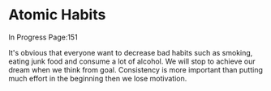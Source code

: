 # Atomic Habits

In Progress Page:151

It's obvious that everyone want to decrease bad habits such as smoking, eating junk food and consume a lot of alcohol. We will stop to achieve our dream when we think from goal. Consistency is more important than putting much effort in the beginning then we lose motivation. 



